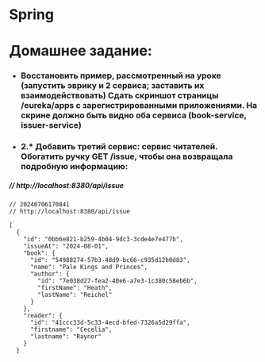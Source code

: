 # Spring

# Домашнее задание:

* ### Восстановить пример, рассмотренный на уроке (запустить эврику и 2 сервиса; заставить их взаимодействовать) Сдать скриншот страницы /eureka/apps с зарегистрированными приложениями. На скрине должно быть видно оба сервиса (book-service, issuer-service)

* ### 2.* Добавить третий сервис: сервис читателей. Обогатить ручку GET /issue, чтобы она возвращала подробную информацию:


##### // http://localhost:8380/api/issue 
```bsl
// 20240706170841
// http://localhost:8380/api/issue

[
  {
    "id": "0bb6e821-b259-4b04-9dc3-3cde4e7e477b",
    "issueAt": "2024-08-01",
    "book": {
      "id": "54988274-57b3-48d9-bc66-c935d12b0d83",
      "name": "Pale Kings and Princes",
      "author": {
        "id": "7e038d27-fea2-40e6-a7e3-1c380c58eb6b",
        "firstName": "Heath",
        "lastName": "Reichel"
      }
    },
    "reader": {
      "id": "41ccc33d-5c33-4ecd-bfed-7326a5d29ffa",
      "firstname": "Cecelia",
      "lastname": "Raynor"
    }
  }
```
